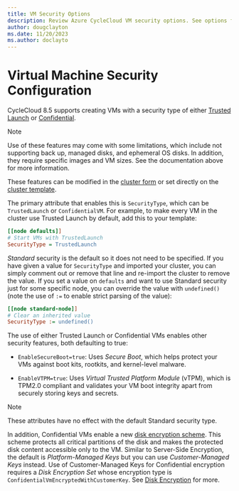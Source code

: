 ```yaml
---
title: VM Security Options
description: Review Azure CycleCloud VM security options. See options for Confidential VMs, Trusted Launch, and other security features.
author: dougclayton
ms.date: 11/20/2023
ms.author: doclayto
---
```


# Virtual Machine Security Configuration

CycleCloud 8.5 supports creating VMs with a security type of either [Trusted Launch](https://go.microsoft.com/fwlink/?LinkId=2153371) or [Confidential](https://aka.ms/ConfidentialVM).

> [!NOTE]
> Use of these features may come with some limitations, which include not supporting back up, managed disks, and ephemeral OS disks. In addition, they require specific images and VM sizes. See the documentation above for more information.

These features can be modified in the [cluster form](./create-cluster.md#standard-cluster-sections) or set directly on the [cluster template](cluster-templates.md).

The primary attribute that enables this is `SecurityType`, which can be `TrustedLaunch` or `ConfidentialVM`. 
For example, to make every VM in the cluster use Trusted Launch by default, add this to your template:

``` ini
[[node defaults]]
# Start VMs with TrustedLaunch 
SecurityType = TrustedLaunch
```

*Standard* security is the default so it does not need to be specified. If you have given a value for `SecurityType` and imported your cluster, you can simply comment out or remove that line and re-import the cluster to remove the value. 
If you set a value on `defaults` and want to use Standard security just for some specific node, you can override the value with `undefined()` (note the use of `:=` to enable strict parsing of the value):

``` ini
[[node standard-node]]
# Clear an inherited value
SecurityType := undefined()
```

The use of either Trusted Launch or Confidential VMs enables other security features, both defaulting to true:

* `EnableSecureBoot=true`: Uses *Secure Boot*, which helps protect your VMs against boot kits, rootkits, and kernel-level malware.

* `EnableVTPM=true`: Uses *Virtual Trusted Platform Module* (vTPM), which is TPM2.0 compliant and validates your VM boot integrity apart from securely storing keys and secrets. 

> [!NOTE] 
> These attributes have no effect with the default Standard security type.

In addition, Confidential VMs enable a new [disk encryption scheme](/azure/confidential-computing/confidential-vm-overview#confidential-os-disk-encryption).
This scheme protects all critical partitions of the disk and makes the protected disk content accessible only to the VM. Similar to Server-Side Encryption, the default is *Platform-Managed Keys* but you can use *Customer-Managed Keys* instead. 
Use of Customer-Managed Keys for Confidential encryption requires a *Disk Encryption Set* whose encryption type is `ConfidentialVmEncryptedWithCustomerKey`. See [Disk Encryption](./mount-disk.md#disk-encryption) for more.

